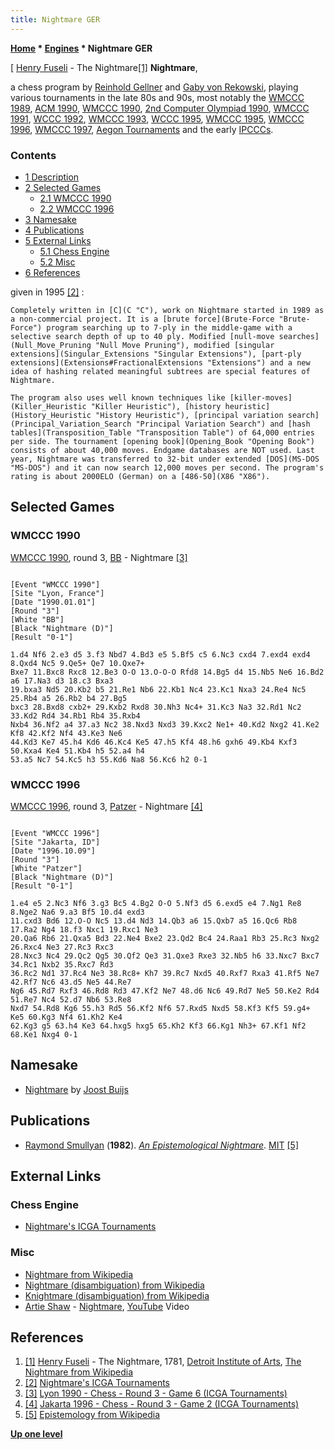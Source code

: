 ```yaml
---
title: Nightmare GER
---
```

**[Home](Home "Home") \* [Engines](Engines "Engines") \* Nightmare GER**



[ [Henry Fuseli](Category:Henry_Fuseli "Category:Henry Fuseli") - The Nightmare<a id="cite-note-1" href="#cite-ref-1">[1]</a>
**Nightmare**,  

a chess program by [Reinhold Gellner](Reinhold_Gellner "Reinhold Gellner") and [Gaby von Rekowski](Gaby_von_Rekowski "Gaby von Rekowski"), playing various tournaments in the late 80s and 90s, most notably the [WMCCC 1989](WMCCC_1989 "WMCCC 1989"), [ACM 1990](ACM_1990 "ACM 1990"), [WMCCC 1990](WMCCC_1990 "WMCCC 1990"), [2nd Computer Olympiad 1990](2nd_Computer_Olympiad#Chess "2nd Computer Olympiad"), [WMCCC 1991](WMCCC_1991 "WMCCC 1991"), [WCCC 1992](WCCC_1992 "WCCC 1992"), [WMCCC 1993](WMCCC_1993 "WMCCC 1993"), [WCCC 1995](WCCC_1995 "WCCC 1995"), [WMCCC 1995](WMCCC_1995 "WMCCC 1995"), [WMCCC 1996](WMCCC_1996 "WMCCC 1996"), [WMCCC 1997](WMCCC_1997 "WMCCC 1997"), [Aegon Tournaments](Aegon_Tournaments "Aegon Tournaments") and the early [IPCCCs](IPCCC "IPCCC"). 



### Contents


* [1 Description](#description)
* [2 Selected Games](#selected-games)
	+ [2.1 WMCCC 1990](#wmccc-1990)
	+ [2.2 WMCCC 1996](#wmccc-1996)
* [3 Namesake](#namesake)
* [4 Publications](#publications)
* [5 External Links](#external-links)
	+ [5.1 Chess Engine](#chess-engine)
	+ [5.2 Misc](#misc)
* [6 References](#references)






given in 1995 <a id="cite-note-2" href="#cite-ref-2">[2]</a> :




```
Completely written in [C](C "C"), work on Nightmare started in 1989 as a non-commercial project. It is a [brute force](Brute-Force "Brute-Force") program searching up to 7-ply in the middle-game with a selective search depth of up to 40 ply. Modified [null-move searches](Null_Move_Pruning "Null Move Pruning"), modified [singular extensions](Singular_Extensions "Singular Extensions"), [part-ply extensions](Extensions#FractionalExtensions "Extensions") and a new idea of hashing related meaningful subtrees are special features of Nightmare.

```


```
The program also uses well known techniques like [killer-moves](Killer_Heuristic "Killer Heuristic"), [history heuristic](History_Heuristic "History Heuristic"), [principal variation search](Principal_Variation_Search "Principal Variation Search") and [hash tables](Transposition_Table "Transposition Table") of 64,000 entries per side. The tournament [opening book](Opening_Book "Opening Book") consists of about 40,000 moves. Endgame databases are NOT used. Last year, Nightmare was transferred to 32-bit under extended [DOS](MS-DOS "MS-DOS") and it can now search 12,000 moves per second. The program's rating is about 2000ELO (German) on a [486-50](X86 "X86"). 

```

## Selected Games


### WMCCC 1990


[WMCCC 1990](WMCCC_1990 "WMCCC 1990"), round 3, [BB](BB "BB") - Nightmare <a id="cite-note-3" href="#cite-ref-3">[3]</a>




```

[Event "WMCCC 1990"]
[Site "Lyon, France"]
[Date "1990.01.01"]
[Round "3"]
[White "BB"]
[Black "Nightmare (D)"]
[Result "0-1"]

1.d4 Nf6 2.e3 d5 3.f3 Nbd7 4.Bd3 e5 5.Bf5 c5 6.Nc3 cxd4 7.exd4 exd4 8.Qxd4 Nc5 9.Qe5+ Qe7 10.Qxe7+
Bxe7 11.Bxc8 Rxc8 12.Be3 O-O 13.O-O-O Rfd8 14.Bg5 d4 15.Nb5 Ne6 16.Bd2 a6 17.Na3 d3 18.c3 Bxa3 
19.bxa3 Nd5 20.Kb2 b5 21.Re1 Nb6 22.Kb1 Nc4 23.Kc1 Nxa3 24.Re4 Nc5 25.Rb4 a5 26.Rb2 b4 27.Bg5 
bxc3 28.Bxd8 cxb2+ 29.Kxb2 Rxd8 30.Nh3 Nc4+ 31.Kc3 Na3 32.Rd1 Nc2 33.Kd2 Rd4 34.Rb1 Rb4 35.Rxb4 
Nxb4 36.Nf2 a4 37.a3 Nc2 38.Nxd3 Nxd3 39.Kxc2 Ne1+ 40.Kd2 Nxg2 41.Ke2 Kf8 42.Kf2 Nf4 43.Ke3 Ne6 
44.Kd3 Ke7 45.h4 Kd6 46.Kc4 Ke5 47.h5 Kf4 48.h6 gxh6 49.Kb4 Kxf3 50.Kxa4 Ke4 51.Kb4 h5 52.a4 h4 
53.a5 Nc7 54.Kc5 h3 55.Kd6 Na8 56.Kc6 h2 0-1 

```

### WMCCC 1996


[WMCCC 1996](WMCCC_1996 "WMCCC 1996"), round 3, [Patzer](Patzer "Patzer") - Nightmare <a id="cite-note-4" href="#cite-ref-4">[4]</a>




```

[Event "WMCCC 1996"]
[Site "Jakarta, ID"]
[Date "1996.10.09"]
[Round "3"]
[White "Patzer"]
[Black "Nightmare (D)"]
[Result "0-1"]

1.e4 e5 2.Nc3 Nf6 3.g3 Bc5 4.Bg2 O-O 5.Nf3 d5 6.exd5 e4 7.Ng1 Re8 8.Nge2 Na6 9.a3 Bf5 10.d4 exd3 
11.cxd3 Bd6 12.O-O Nc5 13.d4 Nd3 14.Qb3 a6 15.Qxb7 a5 16.Qc6 Rb8 17.Ra2 Ng4 18.f3 Nxc1 19.Rxc1 Ne3 
20.Qa6 Rb6 21.Qxa5 Bd3 22.Ne4 Bxe2 23.Qd2 Bc4 24.Raa1 Rb3 25.Rc3 Nxg2 26.Rxc4 Ne3 27.Rc3 Rxc3
28.Nxc3 Nc4 29.Qc2 Qg5 30.Qf2 Qe3 31.Qxe3 Rxe3 32.Nb5 h6 33.Nxc7 Bxc7 34.Rc1 Nxb2 35.Rxc7 Rd3 
36.Rc2 Nd1 37.Rc4 Ne3 38.Rc8+ Kh7 39.Rc7 Nxd5 40.Rxf7 Rxa3 41.Rf5 Ne7 42.Rf7 Nc6 43.d5 Ne5 44.Re7 
Ng6 45.Rd7 Rxf3 46.Rd8 Rd3 47.Kf2 Ne7 48.d6 Nc6 49.Rd7 Ne5 50.Ke2 Rd4 51.Re7 Nc4 52.d7 Nb6 53.Re8 
Nxd7 54.Rd8 Kg6 55.h3 Rd5 56.Kf2 Nf6 57.Rxd5 Nxd5 58.Kf3 Kf5 59.g4+ Ke5 60.Kg3 Nf4 61.Kh2 Ke4 
62.Kg3 g5 63.h4 Ke3 64.hxg5 hxg5 65.Kh2 Kf3 66.Kg1 Nh3+ 67.Kf1 Nf2 68.Ke1 Nxg4 0-1 

```

## Namesake


* [Nightmare](Nightmare_NL "Nightmare NL") by [Joost Buijs](Joost_Buijs "Joost Buijs")


## Publications


* [Raymond Smullyan](Raymond_Smullyan "Raymond Smullyan") (**1982**). *[An Epistemological Nightmare](http://www.mit.edu/people/dpolicar/writing/prose/text/epistemologicalNightmare.html)*. [MIT](Massachusetts_Institute_of_Technology "Massachusetts Institute of Technology") <a id="cite-note-5" href="#cite-ref-5">[5]</a>


## External Links


### Chess Engine


* [Nightmare's ICGA Tournaments](https://www.game-ai-forum.org/icga-tournaments/program.php?id=18)


### Misc


* [Nightmare from Wikipedia](https://en.wikipedia.org/wiki/Nightmare)
* [Nightmare (disambiguation) from Wikipedia](https://en.wikipedia.org/wiki/Nightmare_%28disambiguation%29)
* [Knightmare (disambiguation) from Wikipedia](https://en.wikipedia.org/wiki/Knightmare_%28disambiguation%29)
* [Artie Shaw](Category:Artie_Shaw "Category:Artie Shaw") - [Nightmare](https://www.jazziz.com/short-history-nightmare-artie-shaw-1936/), [YouTube](https://en.wikipedia.org/wiki/YouTube) Video


 
## References


1. <a id="cite-ref-1" href="#cite-note-1">[1]</a> [Henry Fuseli](Category:Henry_Fuseli "Category:Henry Fuseli") - The Nightmare, 1781, [Detroit Institute of Arts](https://en.wikipedia.org/wiki/Detroit_Institute_of_Arts), [The Nightmare from Wikipedia](https://en.wikipedia.org/wiki/The_Nightmare)
2. <a id="cite-ref-2" href="#cite-note-2">[2]</a> [Nightmare's ICGA Tournaments](https://www.game-ai-forum.org/icga-tournaments/program.php?id=18)
3. <a id="cite-ref-3" href="#cite-note-3">[3]</a> [Lyon 1990 - Chess - Round 3 - Game 6 (ICGA Tournaments)](https://www.game-ai-forum.org/icga-tournaments/round.php?tournament=60&round=3&id=6)
4. <a id="cite-ref-4" href="#cite-note-4">[4]</a> [Jakarta 1996 - Chess - Round 3 - Game 2 (ICGA Tournaments)](https://www.game-ai-forum.org/icga-tournaments/round.php?tournament=55&round=3&id=2)
5. <a id="cite-ref-5" href="#cite-note-5">[5]</a> [Epistemology from Wikipedia](https://en.wikipedia.org/wiki/Epistemology)

**[Up one level](Engines "Engines")**







 

